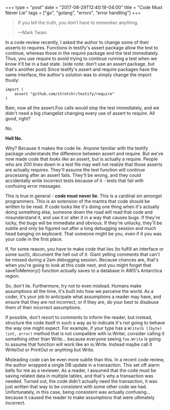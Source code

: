 +++
type = "post"
date = "2017-08-29T12:40:19-04:00"
title = "Code Must Never Lie"
tags = ["go", "golang", "errors", "error handling"]
+++


> If you tell the truth, you don’t have to remember anything.
>
> —Mark Twain

In a code review recently, I asked the author to change some of their asserts to
requires. Functions in testify's assert package allow the test to continue,
whereas those in the require package end the test immediately. Thus, you use
require to avoid trying to continue running a test when we know it'll be in a
bad state.  (side note: don't use an assert package, but that's another post)
Since testify's assert and require packages have the same interface, the
author's solution was to simply change the import thusly:

```
import (
    assert "github.com/stretchr/testify/require"
)
```

Bam, now all the assert.Foo calls would stop the test immediately, and we didn't
need a big changelist changing every use of assert to require.  All good,
right?  

No.  

**Hell No.**

Why? Because it makes the code lie.  Anyone familiar with the testify package
understands the difference between assert and require.  But we've now made code
that *looks like* an assert, but is actually a require.  People who are 200
lines down in a test file may well not realize that those asserts are actually
requires. They'll assume the test function will continue processing after an
assert fails.  They'll be wrong, and they could accidentally write incorrect
tests because of it - tests that fail with confusing error messages.

This is true in general - **code must never lie**.  This is a cardinal sin
amongst programmers.  This is an extension of the mantra that code should be
written to be read.  If code looks like it's doing one thing when it's actually
doing something else, someone down the road will read that code and
misunderstand it, and use it or alter it in a way that causes bugs. If they're
lucky, the bugs will be immediate and obvious. If they're unlucky, they'll be
subtle and only be figured out after a long debugging session and much head
banging on keyboard. That someone might be you, even if it you was your code in
the first place.

If, for some reason, you have to make code that lies (to fulfill an interface or
some such), document the hell out of it.  Giant yelling comments that can't be
missed during a 2am debugging session.  Because chances are, that's when you're
going to look at this code next, and you might forget that saveToMemory()
function actually saves to a database in AWS's Antarctica region.

So, don't lie.  Furthermore, try not to even mislead.  Humans make assumptions
all the time, it's built into how we perceive the world.  As a coder, it's your
job to anticipate what assumptions a reader may have, and ensure that they are
not incorrect, or if they are, do your best to disabuse them of their incorrect
assumptions.

If possible, don't resort to comments to inform the reader, but instead,
structure the code itself in such a way as to indicate it's not going to behave
the way one might expect.  For example, if your type has a `Write(b []byte)
(int, error)` method that is not compatible with io.Writer, consider calling it
something other than Write... because everyone seeing `foo.Write` is going to
assume that function will work like an io.Write.  Instead maybe call it WriteOut
or PrintOut or anything but Write.

Misleading code can be even more subtle than this.  In a recent code review, the
author wrapped a single DB update in a transaction.  This set off
alarm bells for me as a reviewer.  As a reader, I assumed that the code must be
saving related data in multiple tables, and that's why a transaction was needed.
Turned out, the code didn't actually need the transaction, it was just written
that way to be consistent with some other code we had.  Unfortunately, in this
case, being consistent was actually confusing... because it caused the reader to
make assumptions that were ultimately incorrect.

